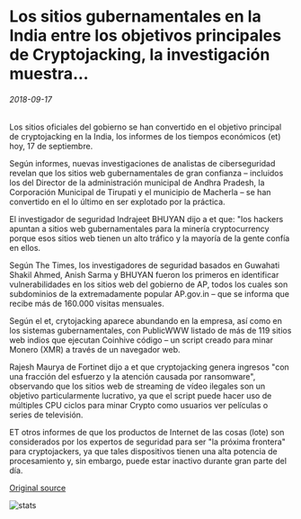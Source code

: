 # Los sitios gubernamentales en la India entre los objetivos principales de Cryptojacking, la investigación muestra...

###### 2018-09-17

Los sitios oficiales del gobierno se han convertido en el objetivo principal de cryptojacking en la India, los informes de los tiempos económicos (et) hoy, 17 de septiembre.

Según informes, nuevas investigaciones de analistas de ciberseguridad revelan que los sitios web gubernamentales de gran confianza – incluidos los del Director de la administración municipal de Andhra Pradesh, la Corporación Municipal de Tirupati y el municipio de Macherla – se han convertido en el lo último en ser explotado por la práctica.

El investigador de seguridad Indrajeet BHUYAN dijo a et que: "los hackers apuntan a sitios web gubernamentales para la minería cryptocurrency porque esos sitios web tienen un alto tráfico y la mayoría de la gente confía en ellos.

Según The Times, los investigadores de seguridad basados en Guwahati Shakil Ahmed, Anish Sarma y BHUYAN fueron los primeros en identificar vulnerabilidades en los sitios web del gobierno de AP, todos los cuales son subdominios de la extremadamente popular AP.gov.in – que se informa que recibe más de 160.000 visitas mensuales.

Según el et, crytojacking aparece abundando en la empresa, así como en los sistemas gubernamentales, con PublicWWW listado de más de 119 sitios web indios que ejecutan Coinhive código – un script creado para minar Monero (XMR) a través de un navegador web.

Rajesh Maurya de Fortinet dijo a et que cryptojacking genera ingresos "con una fracción del esfuerzo y la atención causada por ransomware", observando que los sitios web de streaming de vídeo ilegales son un objetivo particularmente lucrativo, ya que el script puede hacer uso de múltiples CPU ciclos para minar Crypto como usuarios ver películas o series de televisión.

ET otros informes de que los productos de Internet de las cosas (lote) son considerados por los expertos de seguridad para ser "la próxima frontera" para cryptojackers, ya que tales dispositivos tienen una alta potencia de procesamiento y, sin embargo, puede estar inactivo durante gran parte del día.

[Original source](https://cointelegraph.com/news/government-sites-in-india-among-prime-targets-for-cryptojacking-research-shows)

![stats](https://c.statcounter.com/11760860/0/a89fa40b/1/ "stats")